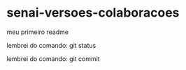# senai-versoes-colaboracoes
meu primeiro readme

lembrei do comando: git status

lembrei do comando: git commit